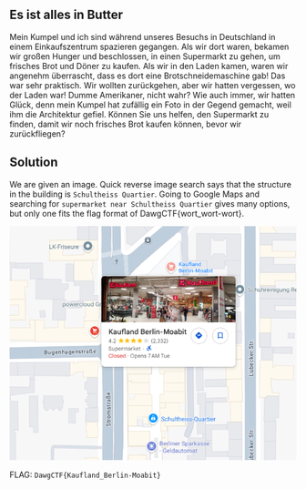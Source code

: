 ## Es ist alles in Butter

Mein Kumpel und ich sind während unseres Besuchs in Deutschland in einem Einkaufszentrum spazieren gegangen. Als wir dort waren, bekamen wir großen Hunger und beschlossen, in einen Supermarkt zu gehen, um frisches Brot und Döner zu kaufen. Als wir in den Laden kamen, waren wir angenehm überrascht, dass es dort eine Brotschneidemaschine gab! Das war sehr praktisch. Wir wollten zurückgehen, aber wir hatten vergessen, wo der Laden war! Dumme Amerikaner, nicht wahr? Wie auch immer, wir hatten Glück, denn mein Kumpel hat zufällig ein Foto in der Gegend gemacht, weil ihm die Architektur gefiel. Können Sie uns helfen, den Supermarkt zu finden, damit wir noch frisches Brot kaufen können, bevor wir zurückfliegen?


## Solution

We are given an image. Quick reverse image search says that the structure in the building is `Schultheiss Quartier`. Going to Google Maps and searching for `supermarket near Schultheiss Quartier` gives many options, but only one fits the flag format of DawgCTF{wort_wort-wort}.

![map](map.png)

FLAG: `DawgCTF{Kaufland_Berlin-Moabit}`